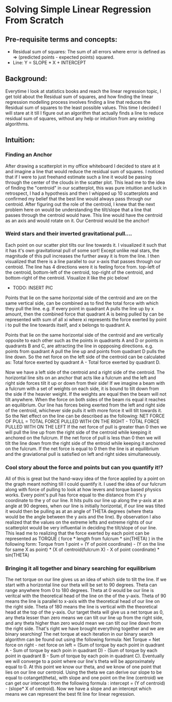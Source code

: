 # Solving Simple Linear Regression From Scratch

## Pre-requisite terms and concepts:
- Residual sum of squares: The sum of all errors where error is defined as => (predicted points - expected points) squared.
- Line: Y = SLOPE * X + INTERCEPT

## Background:
Everytime I look at statistics books and reach the linear regression topic, I get told about the Residual sum of squares, and how finding the linear regression  modelling process involves finding a line that reduces the Residual sum of squares to the least possible values. This time I decided I will stare at it till I figure out an algorithm that actually finds a line to reduce residual sum of squares, without any help or intuition from any existing algorithms.

## Intuition:

### Finding an Anchor
After drawing a scatterplot in my office whiteboard I decided to stare at it and imagine a line that would reduce the residual sum of squares. I noticed that if I were to just freehand estimate such a line it would be passing through the center of the clouds in the scatter plot. This lead me to the idea of finding the "centroid" in our scatterplot, this was pure intuition and luck in retrospect, I had a hypothesis and then I whipped up 10 scatterplots and confirmed my belief that the best line would always pass through our centroid. 
After figuring out the role of the centroid, I knew that the next problem here on would be understanding the tilt/slope that a line that passes through the centroid would have. This line would have the centroid as an axis and would rotate on it. Our Centroid would be the anchor!

### Weird stars and their inverted gravitational pull....
Each point on our scatter plot tilts our line towards it. I visualized it such that it has it's own gravitational pull of some sort! Except unlike real stars, the magnitude of this pull increases the further away it is from the line. I then visualized that there is a line parallel to our x-axis that passes through our centroid. The line has 4 directions were it is feeling force from. top-left of the centroid, bottom-left of the centroid, top-right of the centroid, and bottom-right of the centroid. Visualize it like the pic below!

- TODO: INSERT PIC

Points that lie on the same horizontal side of the centroid and are on the same vertical side, can be combined as to find the total force with which they pull the line. e.g. If every point in quadrant A pulls the line up by x amount, then the combined force that quadrant A is being pulled by can be represented with sum of all xi where xi represents the force exerted by point i to pull the line towards itself, and x belongs to quadrant A.

Points that lie on the same horizontal side of the centroid and are vertically opposite to each other such as the points in quadrants A and D or points in quadrants B and C, are attracting the line in oppposing directions. e.g. points from quadrant A pull the line up and points from quadrant D pulls the line down. So the net force on the left side of the centroid can be calculated as: Total force exerted by quadrant A - Total force exerted by quadrant D.

Now we have a left side of the centroid and a right side of the centroid. The horizontal line sits on an anchor that acts like a fulcrum and the left and right side forces tilt it up or down from their side! If we imagine a beam with a fulcrum with a set of weights on each side, it is bound to tilt down from the side if the heavier weight. If the weights are equal then the beam will not tilt anywhere. When the force on both sides of the beam ris equal it reaches an equilibrium. Our line has forces being exerted from the left and right side of the centroid, whichever side  pulls it with more force it will tilt towards it. So the Net effect on the line can be described as the following:
NET FORCE OF PULL = TOTAL FORCE PULLED WITH ON THE RIGHT - TOTAL FORCE PULLED WITH ON THE LEFT
If the net force of pull is greater than 0 then we will pull the line up from the right side of the centroid while keeping it anchored on the fulcrum. 
If the net force of pull is less than 0 then we will tilt the line down from the right side of the entroid while keeping it anchored on the fulcrum.
If the net force is equal to 0 then the line is at equilibrium and the graviational pull is satisfied on left and right sides simultaneously.

### Cool story about the force and points but can you quantify it!?
All of this is great but the hand-wavy idea of the force applied by a point on the graph meant nothing till I could quantify it. I used the idea of our fulcrum along with force of pulling to look at how levers and torque based physics works. Every point's pull has force equal to the distance from it's y coordinate to the y of our line. It hits pulls our line up along the y-axis at an angle at 90 degrees, when our line is initially horizontal, if our line was tilted it would then be pulling as at an angle of THETA degrees (where theta would be the angle between the y axis and the line). By observation I also realized that the values on the extreme lefts and extreme rights of our scatterplot would be very influential in deciding the tilt/slope of our line. This lead me to realizing that the force exerted by each point can be represented as TORQUE ( force * length from fulcrum * sin(THETA) ) in the following form:
Torque from 1 point = (Y of point coordinate) - (Y on the line for same X as point) * (X of centroid(fulcrum X) - X of point coordinate) * sin(THETA)

### Bringing it all together and binary searching for equilibrium
The net torque on our line gives us an idea of which side to tilt the line. If we start with a horizontal line our theta will be set to 90 degrees. Theta can range anywhere from 0 to 180 degrees. Theta at 0 would be our line is veritcal with the theoretical head of the line on the of the y-axis. Theta of 90 means the line is parallel to x-axis with the theoretical head of our line on the right side. Theta of 180 means the line is vertical with the theoretical head at the top of the y-axis. Our target theta will give us a net torque as 0, any theta lesser than zero means we can tilt our line up from the right side, and any theta higher than zero would mean we can tilt our line down from the right side. That's right we have brought everything together and we are binary searching!
The net torque at each iteration in our binary search algorithm can be found out using the following formula:
Net Torque = Net force on right - net force on left = (Sum of torque by each point in quadrant A - Sum of torque by each poin in quadrant D) - (Sum of torque by each point in quadrant B - Sum of torque by each poin in quadrant C).
Eventually we will converge to a point where our line's theta will be approximately equal to 0. At this point we know our theta, and we know of one point that lies on our line our centroid. Using the theta we can derive our slope to be equal to cotanget(theta), with slope and one point on the line (centroid) we can get our intercept from the following formula : intercept = (Y of centroid) - (slope* X of centroid). Now we have a slope and an intercept which means we can represent the best fit line for linear regression.
